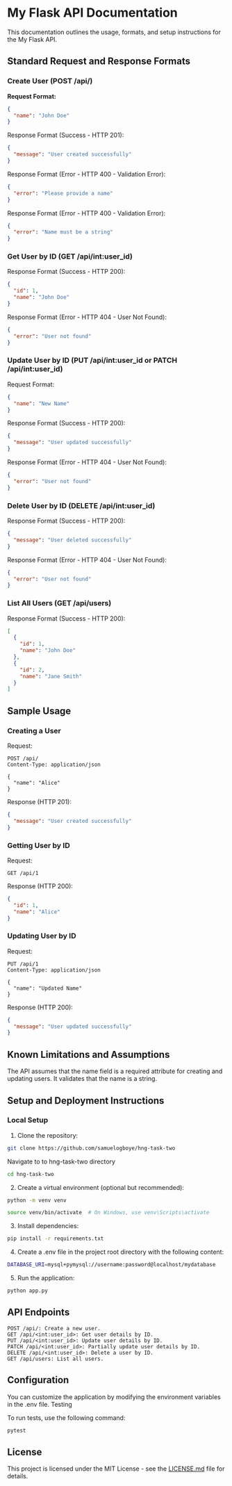 # My Flask API Documentation

This documentation outlines the usage, formats, and setup instructions for the My Flask API.

## Standard Request and Response Formats

### Create User (POST /api/)

**Request Format:**
```json
{
  "name": "John Doe"
}
```

Response Format (Success - HTTP 201):

```json
{
  "message": "User created successfully"
}
```

Response Format (Error - HTTP 400 - Validation Error):

```json
{
  "error": "Please provide a name"
}
```

Response Format (Error - HTTP 400 - Validation Error):

```json
{
  "error": "Name must be a string"
}
```

### Get User by ID (GET /api/int:user_id)

Response Format (Success - HTTP 200):

```json
{
  "id": 1,
  "name": "John Doe"
}
```

Response Format (Error - HTTP 404 - User Not Found):

```json
{
  "error": "User not found"
}
```

### Update User by ID (PUT /api/int:user_id or PATCH /api/int:user_id)

Request Format:
```json
{
  "name": "New Name"
}
````

Response Format (Success - HTTP 200):

```json
{
  "message": "User updated successfully"
}
```

Response Format (Error - HTTP 404 - User Not Found):

```json
{
  "error": "User not found"
}
```

### Delete User by ID (DELETE /api/int:user_id)

Response Format (Success - HTTP 200):
```json
{
  "message": "User deleted successfully"
}
```

Response Format (Error - HTTP 404 - User Not Found):

```json
{
  "error": "User not found"
}
```

### List All Users (GET /api/users)

Response Format (Success - HTTP 200):
```json
[
  {
    "id": 1,
    "name": "John Doe"
  },
  {
    "id": 2,
    "name": "Jane Smith"
  }
]
```

## Sample Usage
### Creating a User

Request:

```http
POST /api/
Content-Type: application/json

{
  "name": "Alice"
}
```

Response (HTTP 201):
```json
{
  "message": "User created successfully"
}
```

### Getting User by ID

Request:
```http
GET /api/1
```

Response (HTTP 200):
```json
{
  "id": 1,
  "name": "Alice"
}
```

### Updating User by ID
Request:

```http
PUT /api/1
Content-Type: application/json

{
  "name": "Updated Name"
}
```

Response (HTTP 200):
```json
{
  "message": "User updated successfully"
}
```

## Known Limitations and Assumptions

The API assumes that the name field is a required attribute for creating and updating users. It validates that the name is a string.

## Setup and Deployment Instructions
### Local Setup

1. Clone the repository:

```bash
git clone https://github.com/samuelogboye/hng-task-two
```
Navigate to to hng-task-two directory
```bash
cd hng-task-two
```

2. Create a virtual environment (optional but recommended):
```bash
python -m venv venv
```
```bash
source venv/bin/activate  # On Windows, use venv\Scripts\activate
```
3. Install dependencies:

```bash
pip install -r requirements.txt
```

4. Create a .env file in the project root directory with the following content:

```bash
DATABASE_URI=mysql+pymysql://username:password@localhost/mydatabase
```
5. Run the application:

```bash
python app.py
```


## API Endpoints

    POST /api/: Create a new user.
    GET /api/<int:user_id>: Get user details by ID.
    PUT /api/<int:user_id>: Update user details by ID.
    PATCH /api/<int:user_id>: Partially update user details by ID.
    DELETE /api/<int:user_id>: Delete a user by ID.
    GET /api/users: List all users.

## Configuration

You can customize the application by modifying the environment variables in the .env file.
Testing

To run tests, use the following command:

```bash
pytest
```

## License

This project is licensed under the MIT License - see the [LICENSE.md](LICENSE) file for details.



